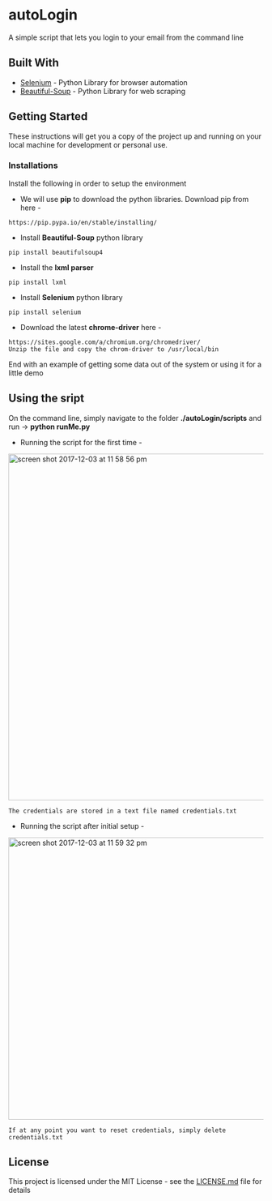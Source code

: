 # autoLogin

A simple script that lets you login to your email from the command line

## Built With

* [Selenium](http://www.seleniumhq.org/) - Python Library for browser automation
* [Beautiful-Soup](https://www.crummy.com/software/BeautifulSoup/bs4/doc/) - Python Library for web scraping

## Getting Started

These instructions will get you a copy of the project up and running on your local machine for development or personal use.

### Installations

Install the following in order to setup the environment

- We will use **pip** to download the python libraries. Download pip from here -

```
https://pip.pypa.io/en/stable/installing/
```

- Install **Beautiful-Soup** python library

```
pip install beautifulsoup4
```
- Install the **lxml parser** 

```
pip install lxml
```
- Install **Selenium**  python library

```
pip install selenium
```
- Download the latest **chrome-driver** here -

```
https://sites.google.com/a/chromium.org/chromedriver/
Unzip the file and copy the chrom-driver to /usr/local/bin
```
End with an example of getting some data out of the system or using it for a little demo

## Using the sript

On the command line, simply navigate to the folder **./autoLogin/scripts** and run -> **python runMe.py** 

- Running the script for the first time -

<img width="684" alt="screen shot 2017-12-03 at 11 58 56 pm" src="https://user-images.githubusercontent.com/15865085/33536913-1f10f18c-d886-11e7-8334-75c00f32ebf7.png">

```
The credentials are stored in a text file named credentials.txt
```

- Running the script after initial setup - 

<img width="557" alt="screen shot 2017-12-03 at 11 59 32 pm" src="https://user-images.githubusercontent.com/15865085/33536949-792d0f84-d886-11e7-8aad-a1ff6e0e0c34.png">

```
If at any point you want to reset credentials, simply delete credentials.txt
```

## License

This project is licensed under the MIT License - see the [LICENSE.md](LICENSE.md) file for details

